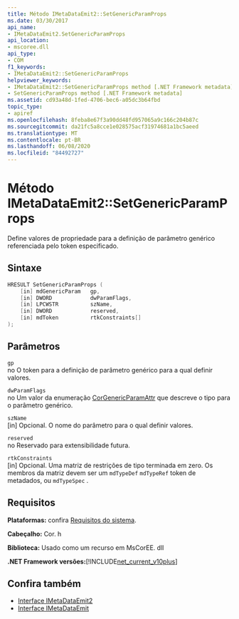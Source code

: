 ```yaml
---
title: Método IMetaDataEmit2::SetGenericParamProps
ms.date: 03/30/2017
api_name:
- IMetaDataEmit2.SetGenericParamProps
api_location:
- mscoree.dll
api_type:
- COM
f1_keywords:
- IMetaDataEmit2::SetGenericParamProps
helpviewer_keywords:
- IMetaDataEmit2::SetGenericParamProps method [.NET Framework metadata]
- SetGenericParamProps method [.NET Framework metadata]
ms.assetid: cd93a48d-1fed-4706-bec6-a05dc3b64fbd
topic_type:
- apiref
ms.openlocfilehash: 8feba8e67f3a90dd48fd957065a9c166c204b87c
ms.sourcegitcommit: da21fc5a8cce1e028575acf31974681a1bc5aeed
ms.translationtype: MT
ms.contentlocale: pt-BR
ms.lasthandoff: 06/08/2020
ms.locfileid: "84492727"
---
```

# <a name="imetadataemit2setgenericparamprops-method"></a>Método IMetaDataEmit2::SetGenericParamProps
Define valores de propriedade para a definição de parâmetro genérico referenciada pelo token especificado.  
  
## <a name="syntax"></a>Sintaxe  
  
```cpp  
HRESULT SetGenericParamProps (  
    [in] mdGenericParam   gp,
    [in] DWORD            dwParamFlags,
    [in] LPCWSTR          szName,
    [in] DWORD            reserved,
    [in] mdToken          rtkConstraints[]  
);  
```  
  
## <a name="parameters"></a>Parâmetros  
 `gp`  
 no O token para a definição de parâmetro genérico para a qual definir valores.  
  
 `dwParamFlags`  
 no Um valor da enumeração [CorGenericParamAttr](corgenericparamattr-enumeration.md) que descreve o tipo para o parâmetro genérico.  
  
 `szName`  
 [in] Opcional. O nome do parâmetro para o qual definir valores.  
  
 `reserved`  
 no Reservado para extensibilidade futura.  
  
 `rtkConstraints`  
 [in] Opcional. Uma matriz de restrições de tipo terminada em zero. Os membros da matriz devem ser um `mdTypeDef` `mdTypeRef` token de metadados, ou `mdTypeSpec` .  
  
## <a name="requirements"></a>Requisitos  
 **Plataformas:** confira [Requisitos do sistema](../../get-started/system-requirements.md).  
  
 **Cabeçalho:** Cor. h  
  
 **Biblioteca:** Usado como um recurso em MsCorEE. dll  
  
 **.NET Framework versões:**[!INCLUDE[net_current_v10plus](../../../../includes/net-current-v10plus-md.md)]  
  
## <a name="see-also"></a>Confira também

- [Interface IMetaDataEmit2](imetadataemit2-interface.md)
- [Interface IMetaDataEmit](imetadataemit-interface.md)
